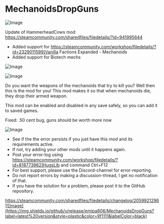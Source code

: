 # MechanoidsDropGuns

![Image](https://i.imgur.com/buuPQel.png)

Update of HammerheadCows mod
https://steamcommunity.com/sharedfiles/filedetails/?id=941995644

- Added support for https://steamcommunity.com/workshop/filedetails/?id=2329011599]Vanilla Factions Expanded - Mechanoids
- Added support for Biotech mechs

![Image](https://i.imgur.com/pufA0kM.png)

	
![Image](https://i.imgur.com/Z4GOv8H.png)


Do you want the weapons of the mechanoids that try to kill you? Well then this is the mod for you! This mod makes it so that when mechanoids die, they drop their armed weapon.

This mod can be enabled and disabled in any save safely, so you can add it to saved games.

Fixed: .50 cent bug, guns should be worth more now


![Image](https://i.imgur.com/PwoNOj4.png)



-  See if the the error persists if you just have this mod and its requirements active.
-  If not, try adding your other mods until it happens again.
-  Post your error-log using https://steamcommunity.com/workshop/filedetails/?id=818773962]HugsLib and command Ctrl+F12
-  For best support, please use the Discord-channel for error-reporting.
-  Do not report errors by making a discussion-thread, I get no notification of that.
-  If you have the solution for a problem, please post it to the GitHub repository.



https://steamcommunity.com/sharedfiles/filedetails/changelog/2059921296]![Image](https://img.shields.io/github/v/release/emipa606/MechanoidsDropGuns?label=latest%20version&style=plastic&color=9f1111&labelColor=black)


